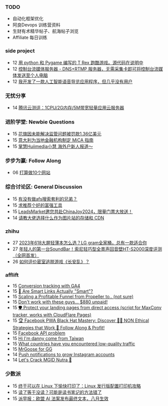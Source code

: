### TODO
-  自动化框架优化
-  阿良Devops 训练营资料
-  生财有术精华帖子、航海帖子浏览
-  Affiliate 每日训练

### side project
<!-- sideproject:START -->
-  12 [用 python 和 Pygame 编写的 T Rex 跑酷游戏。源代码在说明中](https://www.youtube.com/watch?v=pZySIXSelCA)
-  12 [控制台流媒体服务器 - DNS+RTMP 服务器，无需采集卡即可将控制台流媒体发送至个人电脑](https://github.com/Aioros/console-streaming-server)
-  12 [我开发了一款人工智能语音导览应用程序，但几乎没有用户](https://www.reddit.com/r/SideProject/comments/18gpp0e/ive_built_an_ai_audio_tour_app_but_have_almost_no/)<!-- sideproject:END -->


### 无忧分享
<!-- ruyo:START -->
-  14 [腾讯云测评：1CPU/2G内存/5M带宽轻量应用云服务器](https://51.ruyo.net/18711.html)<!-- ruyo:END -->

### 进阶学堂: Newbie Questions
<!-- advertcn1:START -->
-  15 [花旗因未能解决监管问题被罚款1.36亿美元](https://www.advertcn.com/thread-115711-1-1.html)
-  15 [意大利为当地金融机构制定 MiCA 指南](https://www.advertcn.com/thread-115710-1-1.html)
-  15 [掌慧Huiimedia小慧 海外户新人报道～](https://www.advertcn.com/thread-115707-1-1.html)<!-- advertcn1:END -->

### 步步为赢: Follow Along
<!-- advertcn2:START -->
-  06 [打算做10个网站](https://www.advertcn.com/thread-115247-1-1.html)<!-- advertcn2:END -->

### 综合讨论区: General Discussion
<!-- advertcn3:START -->
-  15 [有没有做afs搜索套利的兄弟？](https://www.advertcn.com/thread-115705-1-1.html)
-  15 [求推荐个好的富强工具](https://www.advertcn.com/thread-115704-1-1.html)
-  15 [LeadsMarket邀您共赴ChinaJoy2024，限量门票大放送！](https://www.advertcn.com/thread-115703-1-1.html)
-  14 [请教大佬选择什么作为图片站的存储和 CDN](https://www.advertcn.com/thread-115701-1-1.html)<!-- advertcn3:END -->


### zhihu
<!-- zhihu:START -->
-  27 [2023年618大屏轻薄本怎么选？LG gram全家桶，总有一款适合你](http://zhuanlan.zhihu.com/p/632641888?utm_campaign=rss&utm_medium=rss&utm_source=rss&utm_content=title)
-  27 [年轻人的第一台SoundBar！索尼轻巧型全景声回音壁HT-S2000深度评测（全网首发）](http://zhuanlan.zhihu.com/p/630990296?utm_campaign=rss&utm_medium=rss&utm_source=rss&utm_content=title)
-  26 [如何评价密室逃脱游戏《长安乱》？](http://www.zhihu.com/question/563950552/answer/3045961312?utm_campaign=rss&utm_medium=rss&utm_source=rss&utm_content=title)<!-- zhihu:END -->

### afflift
<!-- afflift:START -->
-  15 [Conversion tracking with GA4](https://afflift.com/f/threads/conversion-tracking-with-ga4.13463/)
-  15 [🧠 Are Smart Links Actually &quot;Smart&quot;?](https://afflift.com/f/threads/%F0%9F%A7%A0-are-smart-links-actually-smart.13431/)
-  15 [Scaling a Profitable Funnel from Propeller to.. &lpar;not sure&rpar;](https://afflift.com/f/threads/scaling-a-profitable-funnel-from-propeller-to-not-sure.12855/)
-  15 [Don&#39;t work with these guys... $880 unpaid!](https://afflift.com/f/threads/dont-work-with-these-guys-880-unpaid.13381/)
-  15 [🛡️ Protect your landing pages from direct access &lpar;script for MaxConv tracker, works with CloudFlare Pages&rpar;](https://afflift.com/f/threads/%F0%9F%9B%A1%EF%B8%8F-protect-your-landing-pages-from-direct-access-script-for-maxconv-tracker-works-with-cloudflare-pages.12982/)
-  15 [🏆 Facebook PWA Black Hat Mastery: Discover 🏴‍☠️ NON Ethical Strategies that Work 💸 Follow Along &amp; Profit!](https://afflift.com/f/threads/%F0%9F%8F%86-facebook-pwa-black-hat-mastery-discover-%F0%9F%8F%B4%E2%80%8D%E2%98%A0%EF%B8%8F-non-ethical-strategies-that-work-%F0%9F%92%B8-follow-along-profit.13056/)
-  15 [Facebook API problem](https://afflift.com/f/threads/facebook-api-problem.13460/)
-  15 [Hi I&#39;m danny come from Taiwan](https://afflift.com/f/threads/hi-im-danny-come-from-taiwan.13422/)
-  15 [What countries have you encountered low-quality traffic](https://afflift.com/f/threads/what-countries-have-you-encountered-low-quality-traffic.13462/)
-  15 [MrGoose for GG](https://afflift.com/f/threads/mrgoose-for-gg.13448/)
-  14 [Push notifications to grow Instagram accounts](https://afflift.com/f/threads/push-notifications-to-grow-instagram-accounts.13458/)
-  14 [Let&#39;s Crack MGID Nutra 🚀](https://afflift.com/f/threads/lets-crack-mgid-nutra-%F0%9F%9A%80.12967/)<!-- afflift:END -->

### 少数派
<!-- sspai:START -->
-  15 [终于可以在 Linux 下愉快打印了：Linux 发行版配置打印机攻略](https://sspai.com/post/90194)
-  15 [读了等于没读？可能是读书笔记的方法错了](https://sspai.com/post/89269)
-  15 [派早报：欧盟 AI 法案发布最终文本，八月生效](https://sspai.com/post/90474)<!-- sspai:END -->
